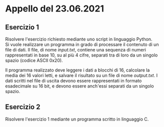 # Appello del 23.06.2021

## Esercizio 1
Risolvere l'esercizio richiesto mediante uno script in linguaggio Python.<br/>
Si vuole realizzare un programma in grado di processare il contenuto di un file di dati. Il file, di nome *input.txt*, contiene una sequenza di numeri rappresentati in base 10, su al più 4 cifre, separati tra di loro da un singolo spazio (codice ASCII 0x20).

Il programma realizzato deve leggere i dati a blocchi di 16, calcolare la media dei 16 valori letti, e salvare il risultato su un file di nome *output.txt*. I dati scritti nel file di uscita devono essere rappresentati in formato esadecimale su 16 bit, e devono essere anch'essi separati da un singolo spazio.

## Esercizio 2
Risolvere l'esercizio 1 mediante un programma scritto in linguaggio C.
